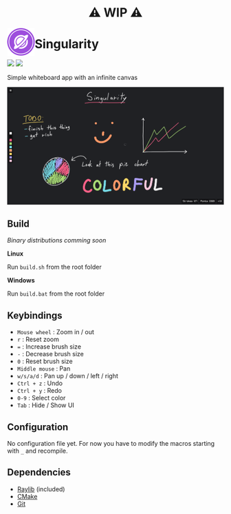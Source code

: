 <h1 align="center">⚠️ WIP ⚠</h1>

<img src="logo.png" align="left"/>

# Singularity

<p>
    <img src="https://img.shields.io/badge/Latest_Release-None-green?style=for-the-badge"/>
    <img src="https://img.shields.io/badge/License-MIT-blue?style=for-the-badge"/>
</p>

Simple whiteboard app with an infinite canvas

![App](images/sc1.png)

## Build

_Binary distributions comming soon_

**Linux**

Run `build.sh` from the root folder

**Windows**

Run `build.bat` from the root folder

## Keybindings

- `Mouse wheel` : Zoom in / out
- `r` : Reset zoom
- `=` : Increase brush size
- `-` : Decrease brush size
- `0` : Reset brush size
- `Middle mouse` : Pan
- `w/s/a/d` : Pan up / down / left / right
- `Ctrl + z` : Undo
- `Ctrl + y` : Redo
- `0-9` : Select color
- `Tab` : Hide / Show UI

## Configuration

No configuration file yet. For now you have to modify the macros starting with `_` and recompile.

## Dependencies

- [Raylib](https://www.raylib.com/index.html) (included)
- [CMake](https://cmake.org/)
- [Git](https://git-scm.com/)
